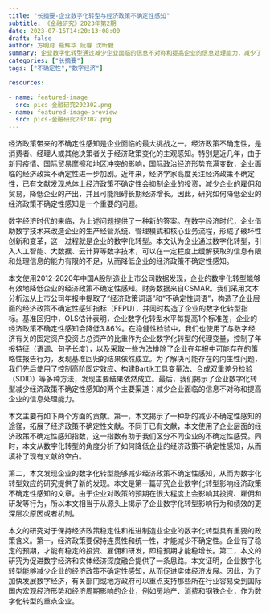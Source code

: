 ```yaml
---
title: "长摘要-企业数字化转型与经济政策不确定性感知"
subtitle: 《金融研究》2023年第2期
date: 2023-07-15T14:20:13+08:00
draft: false
author: 方明月 聂辉华 阮睿 沈昕毅
summary: 企业数字化转型通过减少企业面临的信息不对称和提高企业的信息处理能力，减少了经济政策不确定性感知。
categories: ["长摘要"]
tags: ["不确定性","数字经济"]

resources:

- name: featured-image
  src: pics-金融研究202302.png
- name: featured-image-preview
  src: pics-金融研究202302.png
---
```

经济政策带来的不确定性感知是企业面临的最大挑战之一。经济政策不确定性，是消费者、经理人或其他决策者关于经济政策变化的主观感知。特别是近几年，由于新冠疫情、国际贸易摩擦和地区冲突的影响，国际政治经济形势充满变数，企业面临的经济政策不确定性进一步加剧。近年来，经济学家高度关注经济政策不确定性，已有文献发现总体上经济政策不确定性会抑制企业的投资，减少企业的雇佣和贸易，降低企业的产出，并且可能阻碍长期经济增长。因此，研究如何降低企业的经济政策不确定性感知是一个重要的问题。

数字经济时代的来临，为上述问题提供了一种新的答案。在数字经济时代，企业借助数字技术来改造企业的生产经营系统、管理模式和核心业务流程，形成了破坏性创新和变革，这一过程就是企业的数字化转型。本文认为企业通过数字化转型，引入人工智能、大数据、云计算等数字技术，可以在一定程度上缓解获取的信息有限和处理信息的能力有限的不足，从而降低企业的经济政策不确定性感知。

本文使用2012-2020年中国A股制造业上市公司数据发现，企业的数字化转型能够有效地降低企业的经济政策不确定性感知。财务数据来自CSMAR。我们采用文本分析法从上市公司年报中提取了“经济政策词语”和“不确定性词语”，构造了企业层面的经济政策不确定性感知指标（FEPU），并同时构造了企业的数字化转型指标。基准回归中，OLS估计表明，企业数字化转型水平每提高1个标准差，企业的经济政策不确定性感知会降低3.86%。在稳健性检验中，我们也使用了与数字经济有关的固定资产投资占总资产的比重作为企业数字化转型的代理变量，控制了年报特征（语调、句子长度），以及采取一些方法排除了企业在年报中可能存在的策略性报告行为，发现基准回归的结果依然成立。为了解决可能存在的内生性问题，我们先后使用了控制高阶固定效应、构建Bartik工具变量法、合成双重差分检验（SDID）等多种方法，发现主要结果依然成立。最后，我们揭示了企业数字化转型减少经济政策不确定性感知的两个主要渠道：减少企业面临的信息不对称和提高企业的信息处理能力。

本文主要有如下两个方面的贡献。第一，本文揭示了一种新的减少不确定性感知的途径，拓展了经济政策不确定性文献。不同于已有文献，本文使用了企业层面的经济政策不确定性感知指数，这一指数有助于我们区分不同企业的不确定性感受。同时，本文从数字化转型的角度分析了如何降低企业的经济政策不确定性感知，从而填补了现有文献的空白。

第二，本文发现企业的数字化转型能够减少经济政策不确定性感知，从而为数字化转型效应的研究提供了新的发现。本文是第一篇研究企业数字化转型影响经济政策不确定性感知的文章。由于企业对政策的预期在很大程度上会影响其投资、雇佣和研发等行为，所以本文相当于从源头上揭示了企业数字化转型影响行为和绩效的更深层次原因或者机制。

本文的研究对于保持经济政策稳定性和推进制造业企业的数字化转型具有重要的政策含义。第一，经济政策要保持连贯性和统一性，才能减少不确定性。企业有了稳定的预期，才能有稳定的投资、雇佣和研发，即稳预期才能稳增长。第二，本文的研究为促进数字经济和实体经济深度融合提供了一条思路。本文证明，企业数字化转型能够减少企业的经济政策不确定性感知，从而促进实体经济发展。因此，为了加快发展数字经济，有关部门或地方政府可以重点支持那些所在行业容易受到国际国内宏观经济形势和经济周期影响的企业，例如房地产、消费和钢铁企业，作为数字化转型的重点企业。
